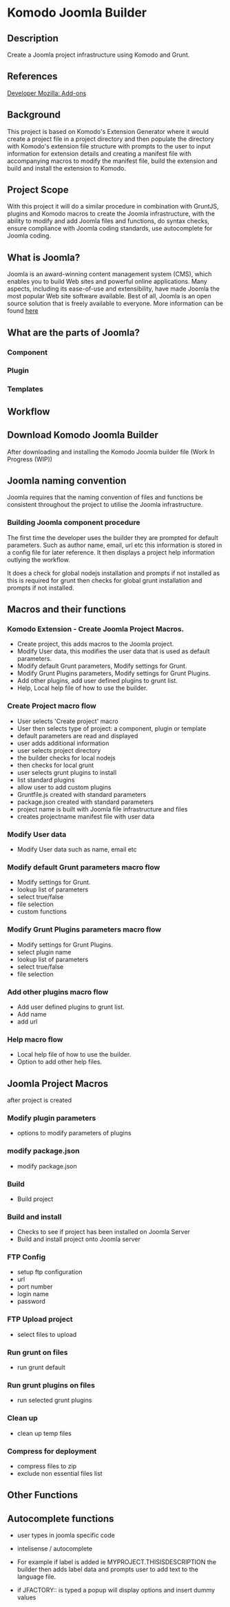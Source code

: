 # Komodo Joomla Builder
## Description
Create a Joomla project infrastructure using Komodo and Grunt.

## References
[Developer Mozilla: Add-ons](https://developer.mozilla.org/en-US/Add-ons/SDK/Tutorials)

## Background
This project is based on Komodo's Extension Generator where it would create a project file in a project directory and then populate the directory with Komodo's extension file structure with prompts to the user to input information for extension details and creating a manifest file with accompanying macros to modify the manifest file, build the extension and build and install the extension to Komodo.

## Project Scope
With this project it will do a similar procedure in combination with GruntJS, plugins and Komodo macros to create the Joomla infrastructure, with the ability to modify and add Joomla files and functions, do syntax checks, ensure compliance with Joomla coding standards, use autocomplete for Joomla coding.

## What is Joomla?
Joomla is an award-winning content management system (CMS), which enables you to build Web sites and powerful online applications. Many aspects, including its ease-of-use and extensibility, have made Joomla the most popular Web site software available. Best of all, Joomla is an open source solution that is freely available to everyone.
More information can be found [here](http://www.joomla.org/)

## What are the parts of Joomla?

### Component

### Plugin

### Templates

## Workflow
## Download Komodo Joomla Builder
After downloading and installing the Komodo Joomla builder file (Work In Progress (WIP))

## Joomla naming convention
Joomla requires that the naming convention of files and functions be consistent throughout the project to utilise the Joomla infrastructure.

### Building Joomla component procedure
The first time the developer uses the builder they are prompted for default parameters.
Such as author name, email, url etc this information is stored in a config file for later reference.
It then displays a project help information outlying the workflow.

It does a check for global nodejs installation and prompts if not installed as this is required for grunt
then checks for global grunt installation and prompts if not installed.

## Macros and their functions
### Komodo Extension - Create Joomla Project Macros.
* Create project, this adds macros to the Joomla project.
* Modify User data, this modifies the user data that is used as default parameters.
* Modify default Grunt parameters, Modify settings for Grunt.
* Modify Grunt Plugins parameters, Modify settings for Grunt Plugins.
* Add other plugins, add user defined plugins to grunt list.
* Help, Local help file of how to use the builder.

### Create Project macro flow
* User selects 'Create project' macro
* User then selects type of project: a component, plugin or template
* default parameters are read and displayed
* user adds additional information
* user selects project directory
* the builder checks for local nodejs
* then checks for local grunt
* user selects grunt plugins to install
* list standard plugins
* allow user to add custom plugins
* Gruntfile.js created with standard parameters
* package.json created with standard parameters
* project name is built with Joomla file infrastructure and files
* creates projectname manifest file with user data

### Modify User data
* Modify User data such as name, email etc

### Modify default Grunt parameters macro flow
* Modify settings for Grunt.
* lookup list of parameters
* select true/false
* file selection
* custom functions

### Modify Grunt Plugins parameters macro flow
* Modify settings for Grunt Plugins.
* select plugin name
* lookup list of parameters
* select true/false
* file selection

### Add other plugins macro flow
* Add user defined plugins to grunt list.
* Add name
* add url

### Help macro flow
* Local help file of how to use the builder.
* Option to add other help files.


## Joomla Project Macros
after project is created
### Modify plugin parameters
* options to modify parameters of plugins

### modify package.json
* modify package.json

### Build
* Build project

### Build and install
* Checks to see if project has been installed on Joomla Server
* Build and install project onto Joomla server

### FTP Config
* setup ftp configuration
* url
* port number
* login name
* password

### FTP Upload project
* select files to upload

### Run grunt on files
* run grunt default

### Run grunt plugins on files
* run selected grunt plugins

### Clean up
* clean up temp files

### Compress for deployment
* compress files to zip
* exclude non essential files list

## Other Functions

## Autocomplete functions
* user types in joomla specific code

* intelisense / autocomplete

* For example if label is added ie MYPROJECT.THISISDESCRIPTION the builder then adds label data and prompts user to add text to the language file.

* if JFACTORY:: is typed a popup will display options and insert dummy values


<script>
  (function(i,s,o,g,r,a,m){i['GoogleAnalyticsObject']=r;i[r]=i[r]||function(){
  (i[r].q=i[r].q||[]).push(arguments)},i[r].l=1*new Date();a=s.createElement(o),
  m=s.getElementsByTagName(o)[0];a.async=1;a.src=g;m.parentNode.insertBefore(a,m)
  })(window,document,'script','//www.google-analytics.com/analytics.js','ga');

  ga('create', 'UA-66284973-1', 'auto');
  ga('send', 'pageview');

</script>

